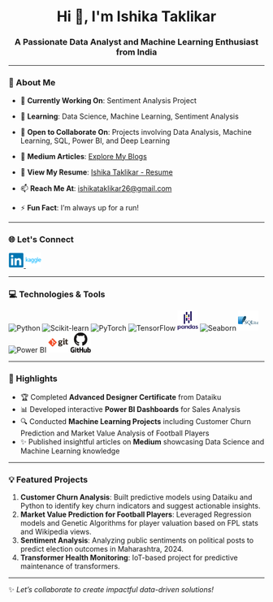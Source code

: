 <h1 align="center">Hi 👋, I'm Ishika Taklikar</h1>
<h3 align="center">A Passionate Data Analyst and Machine Learning Enthusiast from India</h3>

---

### 🚀 About Me

- 🔭 **Currently Working On**: Sentiment Analysis Project
   
- 🌱 **Learning**: Data Science, Machine Learning, Sentiment Analysis
  
- 👯 **Open to Collaborate On**: Projects involving Data Analysis, Machine Learning, SQL, Power BI, and Deep Learning
  
- 📝 **Medium Articles**: [Explore My Blogs](https://medium.com/@ishikataklikar26)
  
- 📄 **View My Resume**: [Ishika Taklikar - Resume](https://drive.google.com/file/d/1Kg8cvjmJg2HKYMylwfQdNqVowJGQbMXV/view?usp=drive_link)
  
- 📫 **Reach Me At**: ishikataklikar26@gmail.com
  
- ⚡ **Fun Fact**: I’m always up for a run!  

---

### 🌐 Let's Connect
<p>
  <a href="https://www.linkedin.com/in/ishika-taklikar-8b52a324a" target="_blank">
    <img src="https://raw.githubusercontent.com/devicons/devicon/master/icons/linkedin/linkedin-original.svg" alt="LinkedIn" width="30" height="30" />
  </a>
  <a>
  </a>
  <a href="https://kaggle.com/ishikavijaytaklikar" target="_blank">
    <img src="https://raw.githubusercontent.com/devicons/devicon/master/icons/kaggle/kaggle-original-wordmark.svg" alt="Kaggle" width="30" height="30" />
  </a>
</p>

---

### 💻 Technologies & Tools
<p>
  <img src="https://cdn.worldvectorlogo.com/logos/python-5.svg" alt="Python" width="40" height="40" />
  <img src="https://upload.wikimedia.org/wikipedia/commons/0/05/Scikit_learn_logo_small.svg" alt="Scikit-learn" width="40" height="40" />
  <img src="https://www.vectorlogo.zone/logos/pytorch/pytorch-icon.svg" alt="PyTorch" width="40" height="40" />
  <img src="https://cdn.worldvectorlogo.com/logos/tensorflow-2.svg" alt="TensorFlow" width="40" height="40" />
  <img src="https://raw.githubusercontent.com/devicons/devicon/master/icons/pandas/pandas-original-wordmark.svg" alt="Pandas" width="40" height="40" />
  <img src="https://seaborn.pydata.org/_images/logo-mark-lightbg.svg" alt="Seaborn" width="40" height="40" />
  <img src="https://raw.githubusercontent.com/devicons/devicon/master/icons/sqlite/sqlite-original-wordmark.svg" alt="SQL" width="40" height="40" />
  <img src="https://raw.githubusercontent.com/devicons/devicon/master/icons/powerbi/powerbi-original.svg" alt="Power BI" width="40" height="40" />
  <img src="https://raw.githubusercontent.com/devicons/devicon/master/icons/git/git-original-wordmark.svg" alt="Git" width="40" height="40" />
  <img src="https://raw.githubusercontent.com/devicons/devicon/master/icons/github/github-original-wordmark.svg" alt="GitHub" width="40" height="40" />
</p>

---

### 🌟 Highlights
- 🏆 Completed **Advanced Designer Certificate** from Dataiku  
- 📊 Developed interactive **Power BI Dashboards** for Sales Analysis  
- 🔍 Conducted **Machine Learning Projects** including Customer Churn Prediction and Market Value Analysis of Football Players  
- ✨ Published insightful articles on **Medium** showcasing Data Science and Machine Learning knowledge  

---

### 💡 Featured Projects
1. **Customer Churn Analysis**: Built predictive models using Dataiku and Python to identify key churn indicators and suggest actionable insights.  
2. **Market Value Prediction for Football Players**: Leveraged Regression models and Genetic Algorithms for player valuation based on FPL stats and Wikipedia views.  
3. **Sentiment Analysis**: Analyzing public sentiments on political posts to predict election outcomes in Maharashtra, 2024.  
4. **Transformer Health Monitoring**: IoT-based project for predictive maintenance of transformers.

---

✨ *Let’s collaborate to create impactful data-driven solutions!*  
